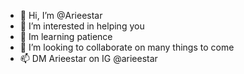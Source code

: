 - 👋 Hi, I’m @Arieestar
- 👀 I’m interested in helping you
- 🌱 Im learning patience
- 💞️ I’m looking to collaborate on many things to come 
- 📫 DM Arieestar on IG @arieestar

<!---
Arieestar/Arieestar is a ✨ special ✨ repository because its `README.md` (this file) appears on your GitHub profile.
You can click the Preview link to take a look at your changes.
--->

